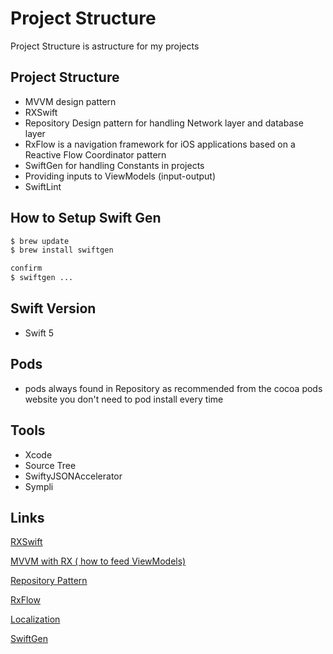 # Project Structure 

Project Structure  is astructure for my projects 

## Project Structure

- MVVM design pattern
- RXSwift
- Repository Design pattern for handling Network layer  and database layer 
- RxFlow is a navigation framework for iOS applications based on a Reactive Flow Coordinator pattern
- SwiftGen for handling Constants in projects
- Providing inputs to ViewModels (input-output)
- SwiftLint

## How to Setup Swift Gen 

```bash
$ brew update
$ brew install swiftgen

confirm
$ swiftgen ...
```

## Swift Version

- Swift 5 

## Pods

- pods always found  in Repository as recommended from the cocoa pods website you don't need to pod install every time

## Tools

- Xcode
- Source Tree
- SwiftyJSONAccelerator 
- Sympli


## Links 

[RXSwift ](https://github.com/sh3at90/RXSwift-Quick-Introduction)

[MVVM with RX ( how to feed ViewModels)  ](https://medium.com/blablacar-tech/rxswift-mvvm-66827b8b3f10)

[Repository Pattern](https://github.com/sh3at90/RXSwift-Quick-Introduction)

[RxFlow](https://github.com/RxSwiftCommunity/RxFlow)

[Localization](https://github.com/sh3at90/Localization)

[SwiftGen](https://github.com/ClintJang/sample-swiftgen)
